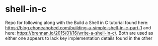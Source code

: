 # shell-in-c
Repo for following along with the Build a Shell in C tutorial found here: https://blog.ehoneahobed.com/building-a-simple-shell-in-c-part-1 and here: https://brennan.io/2015/01/16/write-a-shell-in-c/. Both are used as either one appears to lack key implementation details found in the other
